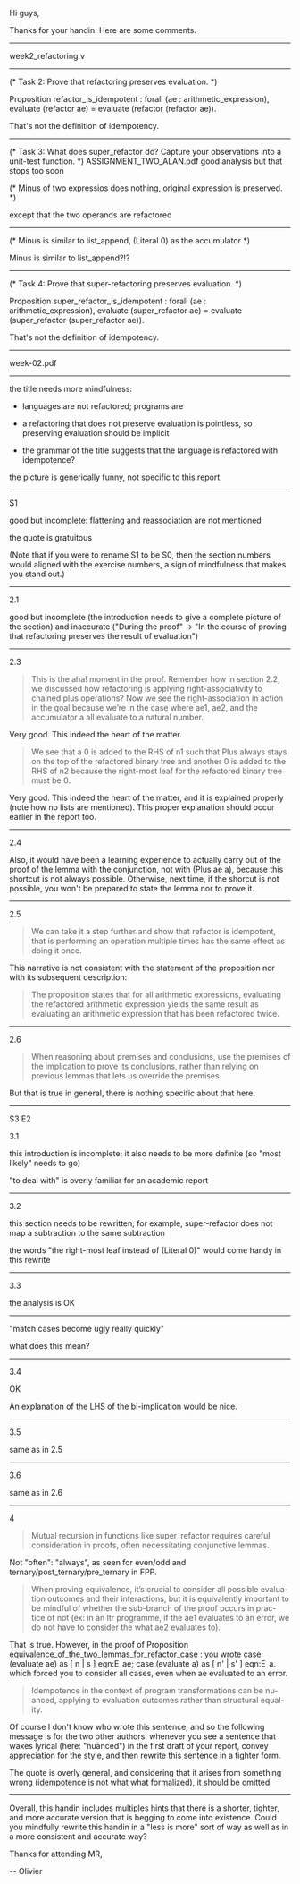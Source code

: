 Hi guys,

Thanks for your handin.  Here are some comments.

----------

week2_refactoring.v

-----

(* Task 2: Prove that refactoring preserves evaluation. *)


Proposition refactor_is_idempotent :
  forall (ae : arithmetic_expression),
      evaluate (refactor ae) = evaluate (refactor (refactor ae)).

That's not the definition of idempotency.

-----

(* Task 3: What does super_refactor do?
   Capture your observations into a unit-test function. *)
ASSIGNMENT_TWO_ALAN.pdf
good analysis but that stops too soon

(* Minus of two expressios does nothing, original expression is preserved. *)

except that the two operands are refactored

-----

(* Minus is similar to list_append, (Literal 0) as the accumulator *)

Minus is similar to list_append?!?

-----

(* Task 4: Prove that super-refactoring preserves evaluation. *)


Proposition super_refactor_is_idempotent :
  forall (ae : arithmetic_expression),
    evaluate (super_refactor ae) = evaluate (super_refactor (super_refactor ae)).

That's not the definition of idempotency.

----------

week-02.pdf

-----

the title needs more mindfulness:

- languages are not refactored; programs are

- a refactoring that does not preserve evaluation is pointless, so preserving evaluation should be implicit

- the grammar of the title suggests that the language is refactored with idempotence?

the picture is generically funny, not specific to this report

-----

S1

good but incomplete: flattening and reassociation are not mentioned

the quote is gratuitous

(Note that if you were to rename S1 to be S0, then the section numbers would aligned with the exercise numbers, a sign of mindfulness that makes you stand out.)

-----

2.1

good but incomplete (the introduction needs to give a complete picture of the section) and inaccurate ("During the proof" -> "In the course of proving that refactoring preserves the result of evaluation")

-----

2.3

> This is the aha! moment in the proof. Remember how in section 2.2,
> we discussed how refactoring is applying right-associativity to chained plus
> operations? Now we see the right-association in action in the goal because
> we’re in the case where ae1, ae2, and the accumulator a all evaluate to
> a natural number.

Very good.  This indeed the heart of the matter.


> We see that
> a 0 is added to the RHS of n1 such that Plus always stays on the top of
> the refactored binary tree and another 0 is added to the RHS of n2 because
> the right-most leaf for the refactored binary tree must be 0.

Very good.  This indeed the heart of the matter, and it is explained properly (note how no lists are mentioned).
This proper explanation should occur earlier in the report too.

-----

2.4

Also, it would have been a learning experience to actually carry out of the proof
of the lemma with the conjunction, not with (Plus ae a), because this shortcut
is not always possible.  Otherwise, next time, if the shorcut is not possible,
you won't be prepared to state the lemma nor to prove it.

-----

2.5

> We can take it a step further and show
> that refactor is idempotent, that is performing an operation multiple
> times has the same effect as doing it once.

This narrative is not consistent with the statement of the proposition
nor with its subsequent description:

> The proposition states that for all arithmetic expressions, evaluating
> the refactored arithmetic expression yields the same result as evaluating an
> arithmetic expression that has been refactored twice.

-----

2.6

> When reasoning about premises and conclusions, use the premises
> of the implication to prove its conclusions, rather than relying on
> previous lemmas that lets us override the premises.

But that is true in general, there is nothing specific about that here.

-----

S3 E2

3.1

this introduction is incomplete; it also needs to be more definite (so "most likely" needs to go)

"to deal with" is overly familiar for an academic report

-----

3.2

this section needs to be rewritten; for example, super-refactor does not map a subtraction to the same subtraction

the words "the right-most leaf instead of (Literal 0)" would come handy in this rewrite

-----

3.3

the analysis is OK

-----

"match cases become ugly really quickly"

what does this mean?

-----

3.4

OK

An explanation of the LHS of the bi-implication would be nice.

-----

3.5

same as in 2.5

-----

3.6

same as in 2.6

-----

4

> Mutual recursion in functions like super_refactor requires careful
> consideration in proofs, often necessitating conjunctive lemmas.

Not "often": "always", as seen for even/odd and ternary/post_ternary/pre_ternary in FPP.

> When proving equivalence, it’s crucial to consider all possible evalua-
> tion outcomes and their interactions, but it is equivalently important
> to be mindful of whether the sub-branch of the proof occurs in prac-
> tice of not (ex: in an ltr programme, if the ae1 evaluates to an error,
> we do not have to consider the what ae2 evaluates to).

That is true.
However, in the proof of
  Proposition equivalence_of_the_two_lemmas_for_refactor_case :
you wrote
  case (evaluate ae) as [ n | s ] eqn:E_ae;
    case (evaluate a) as [ n' | s' ] eqn:E_a.
which forced you to consider all cases, even when ae evaluated to an error.

> Idempotence in the context of program transformations can be nu-
> anced, applying to evaluation outcomes rather than structural equal-
> ity.

Of course I don't know who wrote this sentence,
and so the following message is for the two other authors:
whenever you see a sentence that waxes lyrical (here: "nuanced")
in the first draft of your report,
convey appreciation for the style,
and then rewrite this sentence in a tighter form.

The quote is overly general, and considering that it arises
from something wrong (idempotence is not what what formalized),
it should be omitted.

----------

Overall, this handin includes multiples hints that
there is a shorter, tighter, and more accurate version
that is begging to come into existence.
Could you mindfully rewrite this handin in a "less is more" sort of way
as well as in a more consistent and accurate way?

Thanks for attending MR,

-- Olivier
